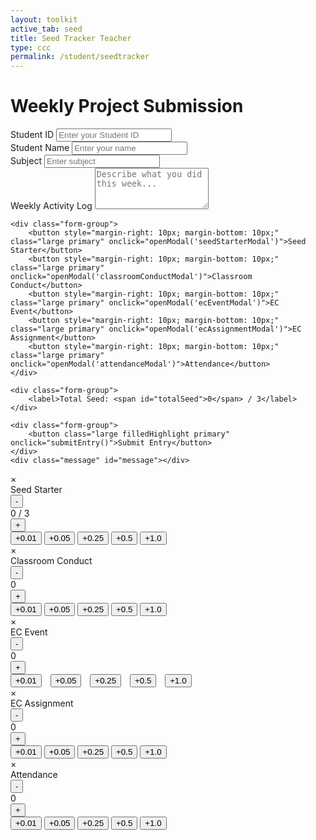 ```yaml
---
layout: toolkit
active_tab: seed
title: Seed Tracker Teacher
type: ccc
permalink: /student/seedtracker
---
```





<div class="container">
    <h1>Weekly Project Submission</h1>
    <div class="form-group">
        <label for="studentId">Student ID</label>
        <input type="text" id="studentId" placeholder="Enter your Student ID" required>
    </div>
    <div class="form-group">
        <label for="studentName">Student Name</label>
        <input type="text" id="studentName" placeholder="Enter your name" required>
    </div>
    <div class="form-group">
        <label for="subject">Subject</label>
        <input type="text" id="subject" placeholder="Enter subject" required>
    </div>
    <div class="form-group">
        <label for="activityLog">Weekly Activity Log</label>
        <textarea id="activityLog" rows="4" placeholder="Describe what you did this week..." required class="smallInput"></textarea>
    </div>

    <div class="form-group">
        <button style="margin-right: 10px; margin-bottom: 10px;" class="large primary" onclick="openModal('seedStarterModal')">Seed Starter</button>
        <button style="margin-right: 10px; margin-bottom: 10px;" class="large primary" onclick="openModal('classroomConductModal')">Classroom Conduct</button>
        <button style="margin-right: 10px; margin-bottom: 10px;" class="large primary" onclick="openModal('ecEventModal')">EC Event</button>
        <button style="margin-right: 10px; margin-bottom: 10px;" class="large primary" onclick="openModal('ecAssignmentModal')">EC Assignment</button>
        <button style="margin-right: 10px; margin-bottom: 10px;" class="large primary" onclick="openModal('attendanceModal')">Attendance</button>
    </div>
    
    <div class="form-group">
        <label>Total Seed: <span id="totalSeed">0</span> / 3</label>
    </div>
    
    <div class="form-group">
        <button class="large filledHighlight primary" onclick="submitEntry()">Submit Entry</button>
    </div>
    <div class="message" id="message"></div>
</div>

<!-- Modals -->
<div id="seedStarterModal" class="modal-overlay" onclick="closeModal('seedStarterModal')">
    <div class="modal tintedGlass" onclick="event.stopPropagation();">
        <span class="close" onclick="closeModal('seedStarterModal')">&times;</span>
        <div class="modal-header">Seed Starter</div>
        <div class="modal-content">
            <div class="score-controls">
                <button class="score-button" onclick="adjustScore('seedStarter', -0.1)">-</button>
                <div class="score-display"><span id="seedStarterValue">0</span> / 3</div>
                <button class="score-button" onclick="adjustScore('seedStarter', 0.1)">+</button>
            </div>
            <div class="increment-controls">
                <button class="small primary" onclick="adjustScore('seedStarter', 0.01)">+0.01</button>
                <button class="small primary" onclick="adjustScore('seedStarter', 0.05)">+0.05</button>
                <button class="small primary" onclick="adjustScore('seedStarter', 0.25)">+0.25</button>
                <button class="small primary" onclick="adjustScore('seedStarter', 0.5)">+0.5</button>
                <button class="small primary" onclick="adjustScore('seedStarter', 1.0)">+1.0</button>
            </div>
        </div>
    </div>
</div>

<div id="classroomConductModal" class="modal-overlay" onclick="closeModal('classroomConductModal')">
    <div class="modal tintedGlass" onclick="event.stopPropagation();">
        <span class="close" onclick="closeModal('classroomConductModal')">&times;</span>
        <div class="modal-header">Classroom Conduct</div>
        <div class="modal-content">
            <div class="score-controls">
                <button class="score-button" onclick="adjustScore('classroomConduct', -0.1)">-</button>
                <div class="score-display"><span id="classroomConductValue">0</span></div>
                <button class="score-button" onclick="adjustScore('classroomConduct', 0.1)">+</button>
            </div>
            <div class="increment-controls">
                <button class="small primary" onclick="adjustScore('classroomConduct', 0.01)">+0.01</button>
                <button class="small primary" onclick="adjustScore('classroomConduct', 0.05)">+0.05</button>
                <button class="small primary" onclick="adjustScore('classroomConduct', 0.25)">+0.25</button>
                <button class="small primary" onclick="adjustScore('classroomConduct', 0.5)">+0.5</button>
                <button class="small primary" onclick="adjustScore('classroomConduct', 1.0)">+1.0</button>
            </div>
        </div>
    </div>
</div>

<div id="ecEventModal" class="modal-overlay" onclick="closeModal('ecEventModal')">
    <div class="modal tintedGlass" onclick="event.stopPropagation();">
        <span class="close" onclick="closeModal('ecEventModal')">&times;</span>
        <div class="modal-header">EC Event</div>
        <div class="modal-content">
            <div class="score-controls">
                <button class="score-button" onclick="adjustScore('ecEvent', -0.1)">-</button>
                <div class="score-display"><span id="ecEventValue">0</span></div>
                <button class="score-button" onclick="adjustScore('ecEvent', 0.1)">+</button>
            </div>
            <div class="increment-controls">
                <button style="margin-right: 10px;" class="small primary" onclick="adjustScore('ecEvent', 0.01)">+0.01</button>
                <button style="margin-right: 10px;" class="small primary" onclick="adjustScore('ecEvent', 0.05)">+0.05</button>
                <button style="margin-right: 10px;" class="small primary" onclick="adjustScore('ecEvent', 0.25)">+0.25</button>
                <button style="margin-right: 10px;" class="small primary" onclick="adjustScore('ecEvent', 0.5)">+0.5</button>
                <button style="margin-right: 10px;" class="small primary" onclick="adjustScore('ecEvent', 1.0)">+1.0</button>
            </div>
        </div>
    </div>
</div>

<div id="ecAssignmentModal" class="modal-overlay" onclick="closeModal('ecAssignmentModal')">
    <div class="modal tintedGlass" onclick="event.stopPropagation();">
        <span class="close" onclick="closeModal('ecAssignmentModal')">&times;</span>
        <div class="modal-header">EC Assignment</div>
        <div class="modal-content">
            <div class="score-controls">
                <button class="score-button" onclick="adjustScore('ecAssignment', -0.1)">-</button>
                <div class="score-display"><span id="ecAssignmentValue">0</span></div>
                <button class="score-button" onclick="adjustScore('ecAssignment', 0.1)">+</button>
            </div>
            <div class="increment-controls">
                <button class="small primary" onclick="adjustScore('ecAssignment', 0.01)">+0.01</button>
                <button class="small primary" onclick="adjustScore('ecAssignment', 0.05)">+0.05</button>
                <button class="small primary" onclick="adjustScore('ecAssignment', 0.25)">+0.25</button>
                <button class="small primary" onclick="adjustScore('ecAssignment', 0.5)">+0.5</button>
                <button class="small primary" onclick="adjustScore('ecAssignment', 1.0)">+1.0</button>
            </div>
        </div>
    </div>
</div>

<div id="attendanceModal" class="modal-overlay" onclick="closeModal('attendanceModal')">
    <div class="modal tintedGlass" onclick="event.stopPropagation();">
        <span class="close" onclick="closeModal('attendanceModal')">&times;</span>
        <div class="modal-header">Attendance</div>
        <div class="modal-content">
            <div class="score-controls">
                <button class="score-button" onclick="adjustScore('attendance', -0.1)">-</button>
                <div class="score-display"><span id="attendanceValue">0</span></div>
                <button class="score-button" onclick="adjustScore('attendance', 0.1)">+</button>
            </div>
            <div class="increment-controls">
                <button class="small primary" onclick="adjustScore('attendance', 0.01)">+0.01</button>
                <button class="small primary" onclick="adjustScore('attendance', 0.05)">+0.05</button>
                <button class="small primary" onclick="adjustScore('attendance', 0.25)">+0.25</button>
                <button class="small primary" onclick="adjustScore('attendance', 0.5)">+0.5</button>
                <button class="small primary" onclick="adjustScore('attendance', 1.0)">+1.0</button>
            </div>
        </div>
    </div>
</div>

<script type="module">
    import { javaURI } from '{{site.baseurl}}/assets/js/api/config.js';

    // Store scores in an object
    const scores = {
        seedStarter: 0,
        classroomConduct: 0,
        ecEvent: 0,
        ecAssignment: 0,
        attendance: 0
    };

    function adjustScore(id, change) {
        // Get current score
        let currentScore = scores[id];
        let newScore = currentScore + change;
        
        // Enforce limits
        newScore = Math.max(0, Math.min(3, newScore)); // Cannot go below 0 or above 3
        
        // Update score
        scores[id] = newScore;
        
        // Update display
        document.getElementById(`${id}Value`).innerText = newScore.toFixed(2);
        
        // Update total
        updateTotalSeed();
    }

    async function submitEntry() {
        const studentId = document.getElementById('studentId');
        const studentName = document.getElementById('studentName');
        const subject = document.getElementById('subject');
        const activityLog = document.getElementById('activityLog');
        const messageElement = document.getElementById('message');

        if (!studentId || !studentName || !subject || !activityLog) {
            messageElement.textContent = "Please fill in all fields before submitting.";
            return;
        }

        const totalSeed = parseFloat(document.getElementById('totalSeed').innerText);

        const entryData = {
            studentId: parseInt(studentId.value),
            name: studentName.value,
            subject: subject.value,
            grade: totalSeed,
            comment: activityLog.value.trim()
        };

        try {
            const response = await fetch(`${javaURI}/api/seeds/`, {
                method: 'POST',
                headers: { 
                    'Content-Type': 'application/json',
                    'Accept': 'application/json'
                },
                body: JSON.stringify(entryData)
            });

            if (response.ok) {
                const result = await response.json();
                messageElement.textContent = `Entry submitted successfully! Your Entry ID is: ${result.id}`;
                resetScores();
            } else {
                const errorText = await response.text();
                messageElement.textContent = `Error submitting entry: ${errorText}`;
                console.error("Submission error:", errorText);
            }
        } catch (error) {
            messageElement.textContent = "Error submitting entry. Please try again.";
            console.error("Fetch error:", error);
        }
    }

    function openModal(id) { 
        document.getElementById(id).style.display = "flex"; 
    }

    function closeModal(id) { 
        document.getElementById(id).style.display = "none"; 
    }

    function resetScores() {
        // Reset all scores to 0
        Object.keys(scores).forEach(key => {
            scores[key] = 0;
            document.getElementById(`${key}Value`).innerText = "0";
        });
        updateTotalSeed();
    }

    function updateTotalSeed() {
        // Calculate total from scores object
        const total = Object.values(scores).reduce((sum, score) => sum + score, 0);
        // Update total display
        document.getElementById("totalSeed").innerText = Math.min(3, total).toFixed(2);
    }

    // Attach functions to window
    window.submitEntry = submitEntry;
    window.openModal = openModal;
    window.closeModal = closeModal;
    window.adjustScore = adjustScore;
    window.updateTotalSeed = updateTotalSeed;
</script>


